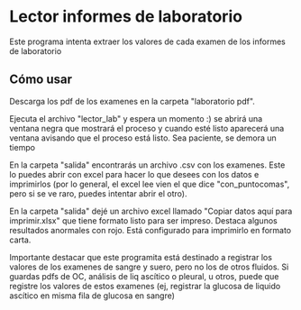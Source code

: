 # Lector informes de laboratorio
Este programa intenta extraer los valores de cada examen de los informes de laboratorio

## Cómo usar
Descarga los pdf de los examenes en la carpeta "laboratorio pdf". 

Ejecuta el archivo "lector_lab" y espera un momento :) se abrirá una ventana negra que mostrará el proceso y cuando esté listo aparecerá una ventana avisando que el proceso está listo. Sea paciente, se demora un tiempo

En la carpeta "salida" encontrarás un archivo .csv con los examenes. Este lo puedes abrir con excel para hacer lo que desees con los datos e imprimirlos (por lo general, el excel lee vien el que dice "con_puntocomas", pero si se ve raro, puedes intentar abrir el otro).

En la carpeta "salida" dejé un archivo excel llamado "Copiar datos aquí para imprimir.xlsx" que tiene formato listo para ser impreso. Destaca algunos resultados anormales con rojo. Está configurado para imprimirlo en formato carta.

Importante destacar que este programita está destinado a registrar los valores de los examenes de sangre y suero, pero no los de otros fluidos. Si guardas pdfs de OC, análisis de liq ascítico o pleural, u otros, puede que registre los valores de estos examenes (ej, registrar la glucosa de liquido ascítico en misma fila de glucosa en sangre)
